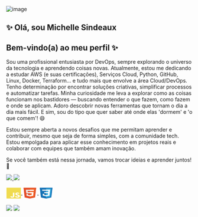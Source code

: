 
 
![image](https://github.com/user-attachments/assets/469e8447-407b-4e1f-be3e-c60f0dd4b40d)


 ## ✨ Olá, sou **Michelle Sindeaux** 

 ## Bem-vindo(a) ao meu perfil ✨

Sou uma profissional entusiasta por DevOps, sempre explorando o universo da tecnologia e aprendendo coisas novas. 
Atualmente, estou me dedicando a estudar AWS (e suas certificações), Serviços Cloud, Python, GitHub, Linux, Docker, Terraform... e tudo mais que envolve a área Cloud/DevOps. 
Tenho determinação por encontrar soluções criativas, simplificar processos e automatizar tarefas. Minha curiosidade me leva a explorar como as coisas funcionam nos bastidores — buscando entender o que fazem, como fazem e onde se aplicam. Adoro descobrir novas ferramentas que tornam o dia a dia mais fácil. E sim, sou do tipo que quer saber até onde elas 'dormem' e 'o que comem'! 😄

Estou sempre aberta a novos desafios que me permitam aprender e contribuir, mesmo que seja de forma simples, com a comunidade tech. Estou empolgada para aplicar esse conhecimento em projetos reais e colaborar com equipes que também amam inovação.

Se você também está nessa jornada, vamos trocar ideias e aprender juntos! 🚀


 <div>
   <a href="https://github.com/michelle-sstudart">
   <img height="150cm" src="https://github-readme-stats.vercel.app/api?username=michelle-sstudart&show_icons=true&theme=cobalt"/>
   <img height="150em" src="https://github-readme-stats.vercel.app/api/top-langs/?username=michelle-sstudart&layout=compact&langs_count=6&theme=cobalt"/>

</div>

<div style="display: inline_block"><br>
  <img align="center" alt="Js" height="30" width="40" src="https://raw.githubusercontent.com/devicons/devicon/master/icons/javascript/javascript-plain.svg">
  <img align="center" alt="HTML" height="30" width="40" src="https://raw.githubusercontent.com/devicons/devicon/master/icons/html5/html5-original.svg">
  <img align="center" alt="CSS" height="30" width="40" src="https://raw.githubusercontent.com/devicons/devicon/master/icons/css3/css3-original.svg">
</div>
 
 <br>
 
<div> 
   <a href="" target="_blank"><img src="https://img.shields.io/badge/Discord-7289DA?style=for-the-badge&logo=discord&logoColor=white" target="_blank"></a> 
  <a href="http://www.linkedin.com/in/michelle-sindeaux-studart" target="_blank"><img src="https://img.shields.io/badge/-LinkedIn-%230077B5?style=for-the-badge&logo=linkedin&logoColor=white" target="_blank"></a> 
 
 </div>
